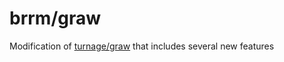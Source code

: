 # brrm/graw

Modification of [turnage/graw](github.com/turnage/graw) that includes several new features
